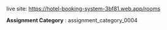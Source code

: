 
live site: https://hotel-booking-system-3bf81.web.app/rooms

**Assignment Category** : assignment_category_0004
